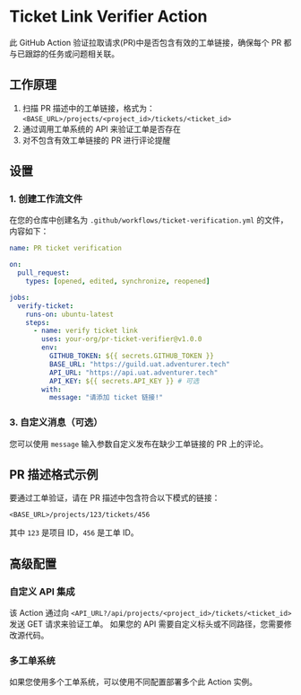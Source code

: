 # Ticket Link Verifier Action

此 GitHub Action 验证拉取请求(PR)中是否包含有效的工单链接，确保每个 PR 都与已跟踪的任务或问题相关联。

## 工作原理

1. 扫描 PR 描述中的工单链接，格式为：`<BASE_URL>/projects/<project_id>/tickets/<ticket_id>`
2. 通过调用工单系统的 API 来验证工单是否存在
3. 对不包含有效工单链接的 PR 进行评论提醒

## 设置

### 1. 创建工作流文件

在您的仓库中创建名为 `.github/workflows/ticket-verification.yml` 的文件，内容如下：

```yaml
name: PR ticket verification

on:
  pull_request:
    types: [opened, edited, synchronize, reopened]

jobs:
  verify-ticket:
    runs-on: ubuntu-latest
    steps:
      - name: verify ticket link
        uses: your-org/pr-ticket-verifier@v1.0.0
        env:
          GITHUB_TOKEN: ${{ secrets.GITHUB_TOKEN }}
          BASE_URL: "https://guild.uat.adventurer.tech"
          API_URL: "https://api.uat.adventurer.tech"
          API_KEY: ${{ secrets.API_KEY }} # 可选
        with:
          message: "请添加 ticket 链接!"
```

### 3. 自定义消息（可选）

您可以使用 `message` 输入参数自定义发布在缺少工单链接的 PR 上的评论。

## PR 描述格式示例

要通过工单验证，请在 PR 描述中包含符合以下模式的链接：

```
<BASE_URL>/projects/123/tickets/456
```

其中 `123` 是项目 ID，`456` 是工单 ID。

## 高级配置

### 自定义 API 集成

该 Action 通过向 `<API_URL?/api/projects/<project_id>/tickets/<ticket_id>` 发送 GET 请求来验证工单。
如果您的 API 需要自定义标头或不同路径，您需要修改源代码。

### 多工单系统

如果您使用多个工单系统，可以使用不同配置部署多个此 Action 实例。
